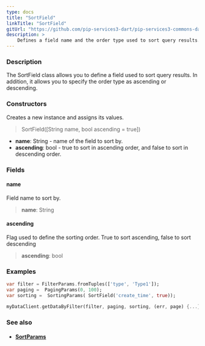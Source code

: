 ```yaml
---
type: docs
title: "SortField"
linkTitle: "SortField"
gitUrl: "https://github.com/pip-services3-dart/pip-services3-commons-dart"
description: > 
    Defines a field name and the order type used to sort query results.
---
```


### Description

The SortField class allows you to define a field used to sort query results. In addition, it allows you to specify the order type as ascending or descending.

### Constructors
Creates a new instance and assigns its values.

> SortField([String name, bool ascending = true])

- **name**: String - name of the field to sort by.
- **ascending**: bool - true to sort in ascending order, and false to sort in descending order. 


### Fields

<span class="hide-title-link">

#### name
Field name to sort by.
> **name**: String

#### ascending
Flag used to define the sorting order. True to sort ascending, false to sort descending
> **ascending**: bool

</span>

### Examples
```dart
var filter = FilterParams.fromTuples(['type', 'Type1']);
var paging =  PagingParams(0, 100);
var sorting =  SortingParams( SortField('create_time', true));

myDataClient.getDataByFilter(filter, paging, sorting, (err, page) {...});
```

### See also
- #### [SortParams](../sort_params)
